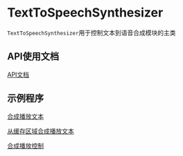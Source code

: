# TextToSpeechSynthesizer

`TextToSpeechSynthesizer`用于控制文本到语音合成模块的主类

## API使用文档

[API文档](docs/html/classTextToSpeechSynthesizer.html)

## 示例程序

[合成播放文本](examples/synthesize_text/synthesize_text.ino)

[从缓存区域合成播放文本](examples/synthesize_from_cache/synthesize_from_cache.ino)

[合成播放控制](examples/synthesizing_control/synthesizing_control.ino)